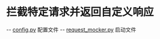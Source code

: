 # 拦截特定请求并返回自定义响应
   -- [config.py](config.py)  配置文件
   -- [request_mocker.py](request_mocker.py)  启动文件
   
